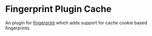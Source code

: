 # Fingerprint Plugin Cache

An plugin for [fingerprint](https://github.com/oelin/fingerprint-cache) which adds support for cache cookie based fingerprints.
